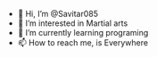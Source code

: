 - 👋 Hi, I’m @Savitar085
- 👀 I’m interested in Martial arts
- 🌱 I’m currently learning programing
- 📫 How to reach me, is Everywhere

<!---
Savitar085/Savitar085 is a ✨ special ✨ repository because its `README.md` (this file) appears on your GitHub profile.
You can click the Preview link to take a look at your changes.
--->
